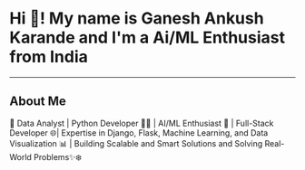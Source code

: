 # Hi 👋! My name is Ganesh Ankush Karande and I'm a Ai/ML Enthusiast from India

______________________________________________________________________________________________________________________________________________________________
## About Me
🚀 Data Analyst | Python Developer 👨‍💻 | AI/ML Enthusiast 🤖 | Full-Stack Developer 🌐| 
Expertise in Django, Flask, Machine Learning, and Data Visualization 📊 | 
Building Scalable and Smart Solutions and Solving Real-World Problems✨❄️


